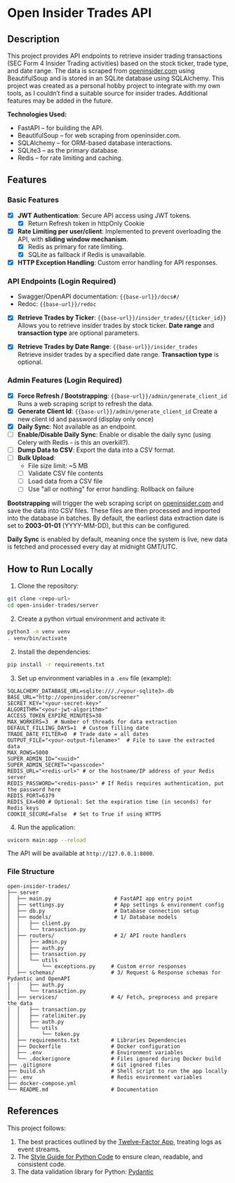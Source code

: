 # Open Insider Trades API

## Description
This project provides API endpoints to retrieve insider trading transactions (SEC Form 4 Insider Trading activities) based on the stock ticker, trade type, and date range. The data is scraped from [openinsider.com](http://openinsider.com) using BeautifulSoup and is stored in an SQLite database using SQLAlchemy. This project was created as a personal hobby project to integrate with my own tools, as I couldn’t find a suitable source for insider trades. Additional features may be added in the future.

**Technologies Used:**
- FastAPI – for building the API.
- BeautifulSoup – for web scraping from openinsider.com.
- SQLAlchemy – for ORM-based database interactions.
- SQLite3 – as the primary database.
- Redis – for rate limiting and caching. 

## Features

### Basic Features
- [X] **JWT Authentication**: Secure API access using JWT tokens.
  - [X] Return Refresh token in httpOnly Cookie
- [X] **Rate Limiting per user/client**: Implemented to prevent overloading the API, with **sliding window mechanism**. 
  - [X] Redis as primary for rate limiting.
  - [X] SQLite as fallback if Redis is unavailable.
- [X] **HTTP Exception Handling**: Custom error handling for API responses.

### API Endpoints (Login Required)
- Swagger/OpenAPI documentation: `{{base-url}}/docs#/`
- Redoc: `{{base-url}}/redoc`
- [X] **Retrieve Trades by Ticker**: `{{base-url}}/insider_trades/{{ticker_id}}`  
  Allows you to retrieve insider trades by stock ticker. **Date range** and **transaction type** are optional parameters.

- [X] **Retrieve Trades by Date Range**: `{{base-url}}/insider_trades`  
  Retrieve insider trades by a specified date range. **Transaction type** is optional.

### Admin Features (Login Required)
- [X] **Force Refresh / Bootstrapping**: `{{base-url}}/admin/generate_client_id` 
  Runs a web scraping script to refresh the data.
- [X] **Generate Client Id**: `{{base-url}}/admin/generate_client_id` 
  Create a new client id and password (display only once)
- [X] **Daily Sync**: 
  Not available as an endpoint. 
- [ ] **Enable/Disable Daily Sync**: 
  Enable or disable the daily sync (using Celery with Redis - is this an overkill?).
- [ ] **Dump Data to CSV**: 
  Export the data into a CSV format.
- [ ] **Bulk Upload**: 
  - File size limit: ~5 MB 
  - [ ] Validate CSV file contents
  - [ ] Load data from a CSV file
  - [ ] Use "all or nothing" for error handling: Rollback on failure

**Bootstrapping** will trigger the web scraping script on [openinsider.com](http://openinsider.com) and save the data into CSV files. These files are then processed and imported into the database in batches. By default, the earliest data extraction date is set to **2003-01-01** (YYYY-MM-DD), but this can be configured.

**Daily Sync** is enabled by default, meaning once the system is live, new data is fetched and processed every day at midnight GMT/UTC.

## How to Run Locally

1. Clone the repository:
  ```bash
  git clone <repo-url>
  cd open-insider-trades/server 
  ```
2. Create a python virtual environment and activate it:
  ```bash
  python3 -m venv venv
  . venv/bin/activate
  ```
2. Install the dependencies:
  ```bash
  pip install -r requirements.txt
  ```
3. Set up environment variables in a `.env` file (example):
  ```
  SQLALCHEMY_DATABASE_URL=sqlite:///./<your-sqlite3>.db
  BASE_URL="http://openinsider.com/screener"
  SECRET_KEY="<your-secret-key>"
  ALGORITHM="<your-jwt-algorithm>"
  ACCESS_TOKEN_EXPIRE_MINUTES=30
  MAX_WORKERS=3  # Number of threads for data extraction
  DEFAULT_FILLING_DAYS=1  # Custom filling date
  TRADE_DATE_FILTER=0  # Trade date = all dates
  OUTPUT_FILE="<your-output-filename>"  # File to save the extracted data
  MAX_ROWS=5000
  SUPER_ADMIN_ID="<uuid>"
  SUPER_ADMIN_SECRET="<passcode>"
  REDIS_URL="<redis-url>" # or the hostname/IP address of your Redis server
  REDIS_PASSWORD="<redis-pass>" # If Redis requires authentication, put the password here
  REDIS_PORT=6379
  REDIS_EX=600 # Optional: Set the expiration time (in seconds) for Redis keys
  COOKIE_SECURE=False  # Set to True if using HTTPS
  ```
4. Run the application:
  ```bash
  uvicorn main:app --reload
  ```

The API will be available at `http://127.0.0.1:8000`.

### File Structure
```
open-insider-trades/
├── server      
│  ├── main.py                    # FastAPI app entry point 
│  ├── settings.py                # App settings & environment config
│  ├── db.py                      # Database connection setup
│  ├── models/                    # 1/ Database models      
│  │   ├── client.py    
│  │   └── transaction.py        
│  ├── routers/                   # 2/ API route handlers       
│  │   ├── admin.py  
│  │   ├── auth.py 
│  │   ├── transaction.py    
│  │   └── utils 
│  │       └── exceptions.py     # Custom error responses
│  ├── schemas/                  # 3/ Request & Response schemas for Pydantic and OpenAPI  
│  │   ├── auth.py         
│  │   └── transaction.py       
│  ├── services/                 # 4/ Fetch, preprocess and prepare the data       
│  │   ├── transaction.py   
│  │   ├── ratelimiter.py     
│  │   ├── auth.py       
│  │   └── utils 
│  │       └── token.py 
│  ├── requirements.txt          # Libraries Dependencies
│  ├── Dockerfile                # Docker configuration
│  ├── .env                      # Environment variables
│  └── .dockerignore             # Files ignored during Docker build
├── .gitignore                   # Git ignored files
├── build.sh                     # Shell script to run the app locally
├── .env                         # Redis environment variables
├── docker-compose.yml  
└── README.md                    # Documentation

```

## References
This project follows:
1. The best practices outlined by the [Twelve-Factor App](https://12factor.net), treating logs as event streams.
2. The [Style Guide for Python Code](https://peps.python.org/pep-0008/) to ensure clean, readable, and consistent code.
3. The data validation library for Python: [Pydantic](https://docs.pydantic.dev/latest/)
